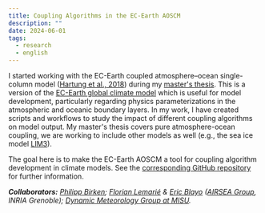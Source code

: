 ```yaml
---
title: Coupling Algorithms in the EC-Earth AOSCM
description: ""
date: 2024-06-01
tags:
  - research
  - english
---
```


I started working with the EC-Earth coupled atmosphere–ocean single-column model ([Hartung et al., 2018](https://doi.org/10.5194/gmd-11-4117-2018)) during my [master's thesis](/research/#other).
This is a version of the [EC-Earth global climate model](https://ec-earth.org/) which is useful for model development, particularly regarding physics parameterizations in the atmospheric and oceanic boundary layers.
In my work, I have created scripts and workflows to study the impact of different coupling algorithms on model output.
My master's thesis covers pure atmosphere-ocean coupling, we are working to include other models as well (e.g., the sea ice model [LIM3](https://doi.org/10.5194/gmd-8-2991-2015)).

The goal here is to make the EC-Earth AOSCM a tool for coupling algorithm development in climate models.
See the [corresponding GitHub repository](https://github.com/valentinaschueller/ece-scm-coupling) for further information.

***Collaborators:** [Philipp Birken](https://www.maths.lu.se/staff/philipp-birken); [Florian Lemarié](https://membres-ljk.imag.fr/Florian.Lemarie/) & [Eric Blayo](https://membres-ljk.imag.fr/Eric.Blayo/) ([AIRSEA Group](https://team.inria.fr/airsea/en/), INRIA Grenoble); [Dynamic Meteorology Group at MISU](https://www.su.se/english/research/research-groups/dynamic-meteorology).*